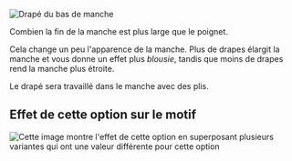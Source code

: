 ![Drapé du bas de manche](cuffdrape.svg)

Combien la fin de la manche est plus large que le poignet.

<Note>

Cela change un peu l'apparence de la manche.
Plus de drapes élargit la manche et vous donne un effet plus _blousie_, tandis que moins de drapes rend la manche plus étroite.

Le drapé sera travaillé dans le manche avec des plis.

</Note>

## Effet de cette option sur le motif

![Cette image montre l'effet de cette option en superposant plusieurs variantes qui ont une valeur différente pour cette option](simon_cuffdrape_sample.svg "Effet de cette option sur le motif")
